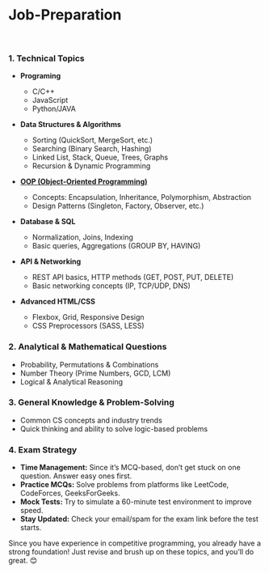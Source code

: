# Job-Preparation
<br>

### **1. Technical Topics**
- **Programing**  
  - C/C++  
  - JavaScript  
  - Python/JAVA 
    
- **Data Structures & Algorithms**  
  - Sorting (QuickSort, MergeSort, etc.)  
  - Searching (Binary Search, Hashing)  
  - Linked List, Stack, Queue, Trees, Graphs  
  - Recursion & Dynamic Programming  

- **[OOP (Object-Oriented Programming)](https://github.com/sabrina-mostafa/OOPs)**  
  - Concepts: Encapsulation, Inheritance, Polymorphism, Abstraction  
  - Design Patterns (Singleton, Factory, Observer, etc.)  

- **Database & SQL**  
  - Normalization, Joins, Indexing  
  - Basic queries, Aggregations (GROUP BY, HAVING)  

- **API & Networking**  
  - REST API basics, HTTP methods (GET, POST, PUT, DELETE)  
  - Basic networking concepts (IP, TCP/UDP, DNS)  

- **Advanced HTML/CSS**  
  - Flexbox, Grid, Responsive Design  
  - CSS Preprocessors (SASS, LESS)  

### **2. Analytical & Mathematical Questions**  
- Probability, Permutations & Combinations  
- Number Theory (Prime Numbers, GCD, LCM)  
- Logical & Analytical Reasoning  

### **3. General Knowledge & Problem-Solving**  
- Common CS concepts and industry trends  
- Quick thinking and ability to solve logic-based problems  

### **4. Exam Strategy**  
- **Time Management:** Since it’s MCQ-based, don’t get stuck on one question. Answer easy ones first.  
- **Practice MCQs:** Solve problems from platforms like LeetCode, CodeForces, GeeksForGeeks.  
- **Mock Tests:** Try to simulate a 60-minute test environment to improve speed.  
- **Stay Updated:** Check your email/spam for the exam link before the test starts.  

Since you have experience in competitive programming, you already have a strong foundation! Just revise and brush up on these topics, and you’ll do great. 😊
